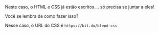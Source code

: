 Neste caso, o HTML e CSS já estão escritos ... só precisa se juntar a eles!

Você se lembra de como fazer isso?

Nesse caso, o URL do CSS é `https://bit.do/blend-css`